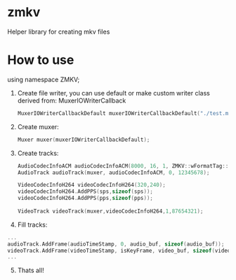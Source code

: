 # zmkv
Helper library for creating mkv files

# How to use

using namespace ZMKV;

1. Create file writer, you can use default or make custom writer class derived from: MuxerIOWriterCallback

    ```cpp
    MuxerIOWriterCallbackDefault muxerIOWriterCallbackDefault("./test.mkv");
    ```
2. Create muxer:
    ```cpp
    Muxer muxer(muxerIOWriterCallbackDefault);
    ```
3. Create tracks:
    
    ```cpp
    AudioCodecInfoACM audioCodecInfoACM(8000, 16, 1, ZMKV::wFormatTag::PCM);
    AudioTrack audioTrack(muxer, audioCodecInfoACM, 0, 12345678);

    VideoCodecInfoH264 videoCodecInfoH264(320,240);
    videoCodecInfoH264.AddPPS(sps,sizeof(sps));
    videoCodecInfoH264.AddPPS(pps,sizeof(pps));
      
    VideoTrack videoTrack(muxer,videoCodecInfoH264,1,87654321);
    ```
4. Fill tracks:
  
  ```cpp
  ...
  audioTrack.AddFrame(audioTimeStamp, 0, audio_buf, sizeof(audio_buf));
  videoTrack.AddFrame(videoTimeStamp, isKeyFrame, video_buf, sizeof(video_buf));
  ...
  ```
  
5. Thats all!
